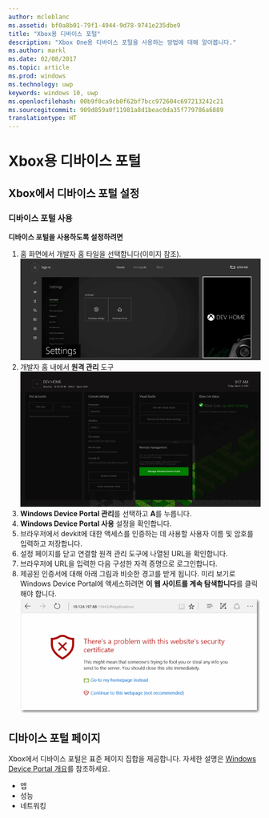 ```yaml
---
author: mcleblanc
ms.assetid: bf0a8b01-79f1-4944-9d78-9741e235dbe9
title: "Xbox용 디바이스 포털"
description: "Xbox One용 디바이스 포털을 사용하는 방법에 대해 알아봅니다."
ms.author: markl
ms.date: 02/08/2017
ms.topic: article
ms.prod: windows
ms.technology: uwp
keywords: windows 10, uwp
ms.openlocfilehash: 00b9f0ca9cb0f62bf7bcc972604c697213242c21
ms.sourcegitcommit: 909d859a0f11981a8d1beac0da35f779786a6889
translationtype: HT
---
```

# <a name="device-portal-for-xbox"></a>Xbox용 디바이스 포털


## <a name="set-up-device-portal-on-xbox"></a>Xbox에서 디바이스 포털 설정

### <a name="enable-device-portal"></a>디바이스 포털 사용

**디바이스 포털을 사용하도록 설정하려면**

1. 홈 화면에서 개발자 홈 타일을 선택합니다(이미지 참조).  
![디바이스 포털 개발자 홈](images/device-portal/xbox-dev-home-tile.png)
2. 개발자 홈 내에서 **원격 관리** 도구 ![디바이스 포털 RemoteManagement 도구로 이동합니다.](images/device-portal/xbox-remote-management-tool.png)
3. **Windows Device Portal 관리**를 선택하고 **A**를 누릅니다.
4. **Windows Device Portal 사용** 설정을 확인합니다.
5. 브라우저에서 devkit에 대한 액세스를 인증하는 데 사용할 사용자 이름 및 암호를 입력하고 저장합니다.
6. 설정 페이지를 닫고 연결할 원격 관리 도구에 나열된 URL을 확인합니다.
7. 브라우저에 URL을 입력한 다음 구성한 자격 증명으로 로그인합니다.
8. 제공된 인증서에 대해 아래 그림과 비슷한 경고를 받게 됩니다. 미리 보기로 Windows Device Portal에 액세스하려면 **이 웹 사이트를 계속 탐색합니다**를 클릭해야 합니다.
![디바이스 포털 인증서 오류](images/device-portal/xbox-certificate-error.png)

## <a name="device-portal-pages"></a>디바이스 포털 페이지

Xbox에서 디바이스 포털은 표준 페이지 집합을 제공합니다. 자세한 설명은 [Windows Device Portal 개요](device-portal.md)를 참조하세요.

- 앱
- 성능
- 네트워킹
